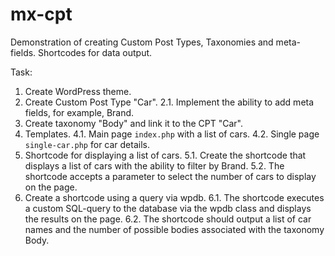 # mx-cpt
Demonstration of creating Custom Post Types, Taxonomies and meta-fields. Shortcodes for data output.

Task:

1. Create WordPress theme.
2. Create Custom Post Type "Car".
   2.1. Implement the ability to add meta fields, for example, Brand.
3. Create taxonomy "Body" and link it to the CPT "Car".
4. Templates. 
   4.1. Main page `index.php` with a list of cars. 
   4.2. Single page `single-car.php` for car details. 
5. Shortcode for displaying a list of cars.
   5.1. Create the shortcode that displays a list of cars with the ability to filter by Brand.
   5.2. The shortcode accepts a parameter to select the number of cars to display on the page.
6. Create a shortcode using a query via wpdb.
   6.1. The shortcode executes a custom SQL-query to the database via the wpdb class and displays the results on the page.
   6.2. The shortcode should output a list of car names and the number of possible bodies associated with the taxonomy Body.
